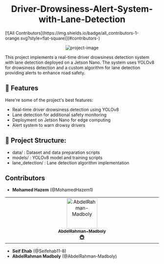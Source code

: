 <h1 align="center" id="title">Driver-Drowsiness-Alert-System-with-Lane-Detection</h1>
<!-- ALL-CONTRIBUTORS-BADGE:START - Do not remove or modify this section -->
[![All Contributors](https://img.shields.io/badge/all_contributors-1-orange.svg?style=flat-square)](#contributors-)
<!-- ALL-CONTRIBUTORS-BADGE:END -->

<p align="center"><img src="" alt="project-image"></p>

<p id="description">This project implements a real-time driver drowsiness detection system with lane detection deployed on a Jetson Nano. The system uses YOLOv8 for drowsiness detection and a custom algorithm for lane detection providing alerts to enhance road safety.</p>

  
  
<h2>🧐 Features</h2>

Here're some of the project's best features:

*   Real-time driver drowsiness detection using YOLOv8
*   Lane detection for additional safety monitoring
*   Deployment on Jetson Nano for edge computing
*   Alert system to warn drowsy drivers

<h2>🤔 Project Structure:</h2>

* data/ : Dataset and data preparation scripts 
* models/ : YOLOv8 model and training scripts
* lane\_detection/ : Lane detection algorithm implementation

## Contributors

* **Mohamed Hazem** (@MohamedHazem1)
<!-- ALL-CONTRIBUTORS-LIST:START - Do not remove or modify this section -->
<!-- prettier-ignore-start -->
<!-- markdownlint-disable -->
<table>
  <tbody>
    <tr>
      <td align="center" valign="top" width="14.28%"><a href="https://github.com/AbdelRahman-Madboly"><img src="https://avatars.githubusercontent.com/u/148654460?v=4?s=100" width="100px;" alt="AbdelRahman-Madboly"/><br /><sub><b>AbdelRahman-Madboly</b></sub></a><br /><a href="#infra-AbdelRahman-Madboly" title="Infrastructure (Hosting, Build-Tools, etc)">🚇</a></td>
    </tr>
  </tbody>
</table>

<!-- markdownlint-restore -->
<!-- prettier-ignore-end -->

<!-- ALL-CONTRIBUTORS-LIST:END -->
* **Seif Ehab** (@Seifehab11-8)
* **AbdelRahman Madboly** (@AbdelRahman-Madboly)
